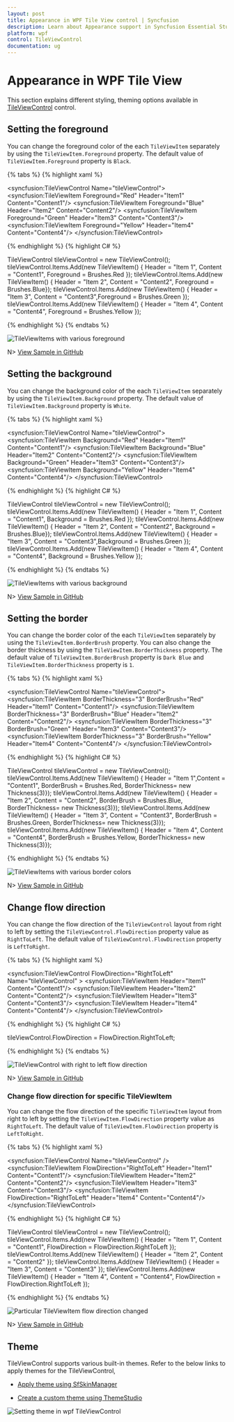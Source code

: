 ```yaml
---
layout: post
title: Appearance in WPF Tile View control | Syncfusion
description: Learn about Appearance support in Syncfusion Essential Studio WPF TileView Control, its elements and more.
platform: wpf
control: TileViewControl
documentation: ug
---
```


# Appearance in WPF Tile View

This section explains different styling, theming options available in [TileViewControl](https://help.syncfusion.com/cr/wpf/Syncfusion.Windows.Shared.TileViewControl.html) control.

## Setting the foreground

You can change the foreground color of the each `TileViewItem` separately by using the `TileViewItem.Foreground` property. The default value of `TileViewItem.Foreground` property is `Black`.

{% tabs %}
{% highlight xaml %}

<syncfusion:TileViewControl Name="tileViewControl">
    <syncfusion:TileViewItem Foreground="Red" Header="Item1" Content="Content1"/>
    <syncfusion:TileViewItem Foreground="Blue" Header="Item2" Content="Content2"/>
    <syncfusion:TileViewItem Foreground="Green" Header="Item3" Content="Content3"/>
    <syncfusion:TileViewItem Foreground="Yellow" Header="Item4" Content="Content4"/>
</syncfusion:TileViewControl>

{% endhighlight %}
{% highlight C# %}

TileViewControl tileViewControl = new TileViewControl();
tileViewControl.Items.Add(new TileViewItem() { Header = "Item 1",
    Content = "Content1", Foreground = Brushes.Red });
tileViewControl.Items.Add(new TileViewItem() { Header = "Item 2",
    Content = "Content2", Foreground = Brushes.Blue});
tileViewControl.Items.Add(new TileViewItem() { Header = "Item 3",
    Content = "Content3",Foreground = Brushes.Green });
tileViewControl.Items.Add(new TileViewItem() { Header = "Item 4",
    Content = "Content4", Foreground = Brushes.Yellow });

{% endhighlight %}
{% endtabs %}

![TileViewItems with various foreground](Appearance_images/Foreground.png)

N> [View Sample in GitHub](https://github.com/SyncfusionExamples/syncfusion-wpf-tileview-control-examples/blob/master/Samples/Appearance)

## Setting the background

You can change the background color of the each `TileViewItem` separately by using the `TileViewItem.Background` property. The default value of `TileViewItem.Background` property is `White`.

{% tabs %}
{% highlight xaml %}

<syncfusion:TileViewControl Name="tileViewControl">
    <syncfusion:TileViewItem Background="Red" Header="Item1" Content="Content1"/>
    <syncfusion:TileViewItem Background="Blue" Header="Item2" Content="Content2"/>
    <syncfusion:TileViewItem Background="Green" Header="Item3" Content="Content3"/>
    <syncfusion:TileViewItem Background="Yellow" Header="Item4" Content="Content4"/>
</syncfusion:TileViewControl>

{% endhighlight %}
{% highlight C# %}

TileViewControl tileViewControl = new TileViewControl();
tileViewControl.Items.Add(new TileViewItem() { Header = "Item 1",
    Content = "Content1", Background = Brushes.Red });
tileViewControl.Items.Add(new TileViewItem() { Header = "Item 2",
    Content = "Content2", Background = Brushes.Blue});
tileViewControl.Items.Add(new TileViewItem() { Header = "Item 3",
    Content = "Content3",Background = Brushes.Green });
tileViewControl.Items.Add(new TileViewItem() { Header = "Item 4",
    Content = "Content4", Background = Brushes.Yellow });

{% endhighlight %}
{% endtabs %}

![TileViewItems with various background](Appearance_images/Background.png)

N> [View Sample in GitHub](https://github.com/SyncfusionExamples/syncfusion-wpf-tileview-control-examples/blob/master/Samples/Appearance)

## Setting the border

You can change the border color of the each `TileViewItem` separately by using the `TileViewItem.BorderBrush` property. You can also change the border thickness by using the `TileViewItem.BorderThickness` property. The default value of `TileViewItem.BorderBrush` property is `Dark Blue` and `TileViewItem.BorderThickness` property is `1`.

{% tabs %}
{% highlight xaml %}

<syncfusion:TileViewControl Name="tileViewControl">
    <syncfusion:TileViewItem BorderThickness="3" BorderBrush="Red"
                             Header="Item1" Content="Content1"/>
    <syncfusion:TileViewItem BorderThickness="3" BorderBrush="Blue" 
                             Header="Item2" Content="Content2"/>
    <syncfusion:TileViewItem BorderThickness="3" BorderBrush="Green" 
                             Header="Item3" Content="Content3"/>
    <syncfusion:TileViewItem BorderThickness="3" BorderBrush="Yellow"
                             Header="Item4" Content="Content4"/>
</syncfusion:TileViewControl>

{% endhighlight %}
{% highlight C# %}

TileViewControl tileViewControl = new TileViewControl();
tileViewControl.Items.Add(new TileViewItem() { Header = "Item 1",Content = "Content1",
     BorderBrush = Brushes.Red, BorderThickness= new Thickness(3)});
tileViewControl.Items.Add(new TileViewItem() { Header = "Item 2", Content = "Content2", 
     BorderBrush = Brushes.Blue, BorderThickness= new Thickness(3)});
tileViewControl.Items.Add(new TileViewItem() { Header = "Item 3", Content = "Content3",
     BorderBrush = Brushes.Green, BorderThickness= new Thickness(3)});
tileViewControl.Items.Add(new TileViewItem() { Header = "Item 4", Content = "Content4", 
     BorderBrush = Brushes.Yellow, BorderThickness= new Thickness(3)});

{% endhighlight %}
{% endtabs %}

![TileViewItems with various border colors](Appearance_images/BorderBrush.png)

N> [View Sample in GitHub](https://github.com/SyncfusionExamples/syncfusion-wpf-tileview-control-examples/blob/master/Samples/Appearance)

## Change flow direction

You can change the flow direction of the `TileViewControl` layout from right to left by setting the `TileViewControl.FlowDirection` property value as `RightToLeft`. The default value of `TileViewControl.FlowDirection` property is `LeftToRight`.

{% tabs %}
{% highlight xaml %}

<syncfusion:TileViewControl FlowDirection="RightToLeft"
                            Name="tileViewControl" >
     <syncfusion:TileViewItem Header="Item1" Content="Content1"/>
     <syncfusion:TileViewItem Header="Item2" Content="Content2"/>
     <syncfusion:TileViewItem Header="Item3" Content="Content3"/>
     <syncfusion:TileViewItem Header="Item4" Content="Content4"/>
</syncfusion:TileViewControl>

{% endhighlight %}
{% highlight C# %}

tileViewControl.FlowDirection = FlowDirection.RightToLeft;

{% endhighlight %}
{% endtabs %}

![TileViewControl with right to left flow direction](Appearance_images/rtl.png)

N> [View Sample in GitHub](https://github.com/SyncfusionExamples/syncfusion-wpf-tileview-control-examples/blob/master/Samples/Appearance)

### Change flow direction for specific TileViewItem

You can change the flow direction of the specific `TileViewItem` layout from right to left by setting the `TileViewItem.FlowDirection` property value as `RightToLeft`. The default value of `TileViewItem.FlowDirection` property is `LeftToRight`.

{% tabs %}
{% highlight xaml %}

<syncfusion:TileViewControl Name="tileViewControl" />
     <syncfusion:TileViewItem FlowDirection="RightToLeft" Header="Item1"
                              Content="Content1"/>
     <syncfusion:TileViewItem Header="Item2" Content="Content2"/>
     <syncfusion:TileViewItem Header="Item3" Content="Content3"/>
     <syncfusion:TileViewItem FlowDirection="RightToLeft" Header="Item4" 
                              Content="Content4"/>
</syncfusion:TileViewControl>

{% endhighlight %}
{% highlight C# %}

TileViewControl tileViewControl = new TileViewControl();
tileViewControl.Items.Add(new TileViewItem() { Header = "Item 1",
    Content = "Content1", FlowDirection = FlowDirection.RightToLeft });
tileViewControl.Items.Add(new TileViewItem() { Header = "Item 2",
    Content = "Content2" });
tileViewControl.Items.Add(new TileViewItem() { Header = "Item 3",
    Content = "Content3" });
tileViewControl.Items.Add(new TileViewItem() { Header = "Item 4",
    Content = "Content4", FlowDirection = FlowDirection.RightToLeft });

{% endhighlight %}
{% endtabs %}

![Particular TileViewItem flow direction changed](Appearance_images/TileViewItem_rtl.png)

N> [View Sample in GitHub](https://github.com/SyncfusionExamples/syncfusion-wpf-tileview-control-examples/blob/master/Samples/Appearance)

## Theme

TileViewControl supports various built-in themes. Refer to the below links to apply themes for the TileViewControl,

  * [Apply theme using SfSkinManager](https://help.syncfusion.com/wpf/themes/skin-manager)
	
  * [Create a custom theme using ThemeStudio](https://help.syncfusion.com/wpf/themes/theme-studio#creating-custom-theme)

  ![Setting theme in wpf TileViewControl](Getting-Started_images/Theme.png)
